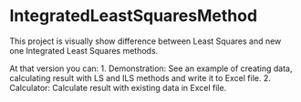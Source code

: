 # IntegratedLeastSquaresMethod

This project is visually show difference between Least Squares and new one Integrated Least Squares methods.

At that version you can:
    1. Demonstration:
    See an example of creating data, calculating result with LS and ILS methods and write it to Excel file.
    2. Calculator:
    Calculate result with existing data in Excel file.
